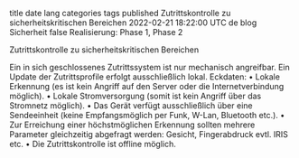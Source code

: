 title	date	lang	categories	tags	published
Zutrittskontrolle zu sicherheitskritischen Bereichen
2022-02-21 18:22:00 UTC
de
blog
Sicherheit
false
Realisierung: Phase 1, Phase 2

Zutrittskontrolle zu sicherheitskritischen Bereichen

Ein in sich geschlossenes Zutrittssystem ist nur mechanisch angreifbar. Ein Update der Zutrittsprofile erfolgt ausschließlich lokal. Eckdaten:
  •	Lokale Erkennung (es ist kein Angriff auf den Server oder die Internetverbindung möglich).
  •	Lokale Stromversorgung (somit ist kein Angriff über das Stromnetz möglich).
  •	Das Gerät verfügt ausschließlich über eine Sendeeinheit (keine Empfangsmöglich per Funk, W-Lan, Bluetooth etc.).
  •	Zur Erreichung einer höchstmöglichen Erkennung sollten mehrere Parameter gleichzeitig abgefragt werden: Gesicht, Fingerabdruck evtl. IRIS etc. 
  •	Die Zutrittskontrolle ist offline möglich.
  

